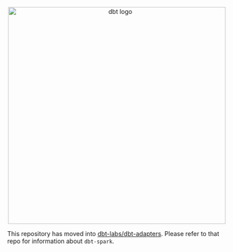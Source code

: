 <p align="center">
  <img src="https://raw.githubusercontent.com/dbt-labs/dbt/ec7dee39f793aa4f7dd3dae37282cc87664813e4/etc/dbt-logo-full.svg" alt="dbt logo" width="500"/>
</p>

This repository has moved into [dbt-labs/dbt-adapters](https://www.github.com/dbt-labs/dbt-adapters).
Please refer to that repo for information about `dbt-spark`.
